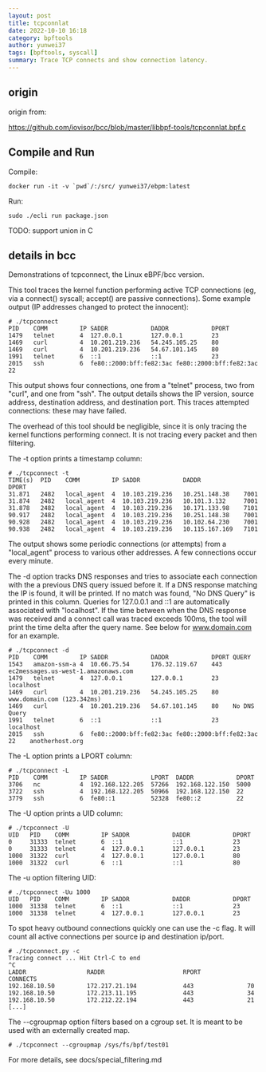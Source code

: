 ```yaml
---
layout: post
title: tcpconnlat
date: 2022-10-10 16:18
category: bpftools
author: yunwei37
tags: [bpftools, syscall]
summary: Trace TCP connects and show connection latency.
---
```


## origin

origin from:

https://github.com/iovisor/bcc/blob/master/libbpf-tools/tcpconnlat.bpf.c

## Compile and Run

Compile:

```shell
docker run -it -v `pwd`/:/src/ yunwei37/ebpm:latest
```

Run:

```shell
sudo ./ecli run package.json
```

TODO: support union in C

## details in bcc

Demonstrations of tcpconnect, the Linux eBPF/bcc version.


This tool traces the kernel function performing active TCP connections
(eg, via a connect() syscall; accept() are passive connections). Some example
output (IP addresses changed to protect the innocent):
```console
# ./tcpconnect
PID    COMM         IP SADDR            DADDR            DPORT
1479   telnet       4  127.0.0.1        127.0.0.1        23
1469   curl         4  10.201.219.236   54.245.105.25    80
1469   curl         4  10.201.219.236   54.67.101.145    80
1991   telnet       6  ::1              ::1              23
2015   ssh          6  fe80::2000:bff:fe82:3ac fe80::2000:bff:fe82:3ac 22
```
This output shows four connections, one from a "telnet" process, two from
"curl", and one from "ssh". The output details shows the IP version, source
address, destination address, and destination port. This traces attempted
connections: these may have failed.

The overhead of this tool should be negligible, since it is only tracing the
kernel functions performing connect. It is not tracing every packet and then
filtering.


The -t option prints a timestamp column:
```console
# ./tcpconnect -t
TIME(s)  PID    COMM         IP SADDR            DADDR            DPORT
31.871   2482   local_agent  4  10.103.219.236   10.251.148.38    7001
31.874   2482   local_agent  4  10.103.219.236   10.101.3.132     7001
31.878   2482   local_agent  4  10.103.219.236   10.171.133.98    7101
90.917   2482   local_agent  4  10.103.219.236   10.251.148.38    7001
90.928   2482   local_agent  4  10.103.219.236   10.102.64.230    7001
90.938   2482   local_agent  4  10.103.219.236   10.115.167.169   7101
```
The output shows some periodic connections (or attempts) from a "local_agent"
process to various other addresses. A few connections occur every minute.

The -d option tracks DNS responses and tries to associate each connection with
the a previous DNS query issued before it.  If a DNS response matching the IP
is found, it will be printed. If no match was found, "No DNS Query" is printed
in this column. Queries for 127.0.0.1 and ::1 are automatically associated with
"localhost". If the time between when the DNS response was received and a
connect call was traced exceeds 100ms, the tool will print the time delta
after the query name.  See below for www.domain.com for an example.
```console
# ./tcpconnect -d
PID    COMM         IP SADDR            DADDR            DPORT QUERY
1543   amazon-ssm-a 4  10.66.75.54      176.32.119.67    443   ec2messages.us-west-1.amazonaws.com
1479   telnet       4  127.0.0.1        127.0.0.1        23    localhost
1469   curl         4  10.201.219.236   54.245.105.25    80    www.domain.com (123.342ms)
1469   curl         4  10.201.219.236   54.67.101.145    80    No DNS Query
1991   telnet       6  ::1              ::1              23    localhost
2015   ssh          6  fe80::2000:bff:fe82:3ac fe80::2000:bff:fe82:3ac 22    anotherhost.org
```

The -L option prints a LPORT column:
```console
# ./tcpconnect -L
PID    COMM         IP SADDR            LPORT  DADDR            DPORT
3706   nc           4  192.168.122.205  57266  192.168.122.150  5000
3722   ssh          4  192.168.122.205  50966  192.168.122.150  22
3779   ssh          6  fe80::1          52328  fe80::2          22
```

The -U option prints a UID column:
```console
# ./tcpconnect -U
UID   PID    COMM         IP SADDR            DADDR            DPORT
0     31333  telnet       6  ::1              ::1              23
0     31333  telnet       4  127.0.0.1        127.0.0.1        23
1000  31322  curl         4  127.0.0.1        127.0.0.1        80
1000  31322  curl         6  ::1              ::1              80
```

The -u option filtering UID:
```console
# ./tcpconnect -Uu 1000
UID   PID    COMM         IP SADDR            DADDR            DPORT
1000  31338  telnet       6  ::1              ::1              23
1000  31338  telnet       4  127.0.0.1        127.0.0.1        23
```
To spot heavy outbound connections quickly one can use the -c flag. It will
count all active connections per source ip and destination ip/port.
```console
# ./tcpconnect.py -c
Tracing connect ... Hit Ctrl-C to end
^C
LADDR                 RADDR                      RPORT             CONNECTS
192.168.10.50         172.217.21.194             443               70
192.168.10.50         172.213.11.195             443               34
192.168.10.50         172.212.22.194             443               21
[...]
```

The --cgroupmap option filters based on a cgroup set. It is meant to be used
with an externally created map.
```console
# ./tcpconnect --cgroupmap /sys/fs/bpf/test01
```
For more details, see docs/special_filtering.md

